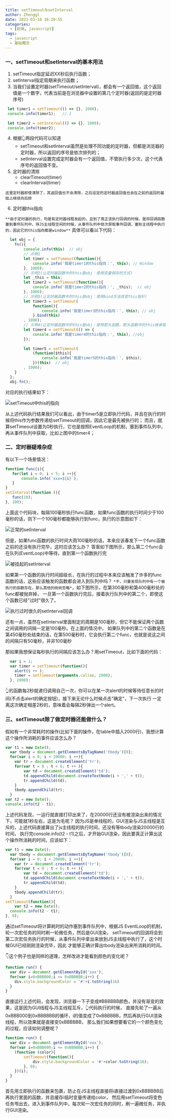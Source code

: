```yaml
---
title: setTimeout与setInterval
author: Zhenggl
date: 2021-03-10 16:20:55
categories:
  - [前端, javascript]
tags:
  - javascript
  - 基础概念
---
```

###  一、setTimeout和setInterval的基本用法
1. setTimeout指定延迟XX秒后执行函数；
2. setInterval指定周期来执行函数；
3. 当我们设置定时器(setTimeout/setInterval)，都会有一个返回值，这个返回值是一个数字，代表当前是在浏览器中设置的第几个定时器(返回的是定时器序号)

 ```javascript
  let timer1 = setTimeout(() => {}, 1000);
  console.info(timer1);   // 1
  
  let timer2 = setInterval(() => {}, 1000);
  console.info(timer2);
 ```
4. 根据👆两段代码可以知道
    * setTimeout和setInterval虽然是处理不同功能的定时器，但都是浏览器的定时器，所以返回的序号是依次排列的；
    * setInterval设置完成定时器会有一个返回值，不管执行多少次，这个代表序号的返回值不变。
5. 定时器的清除
   * clearTimeout(timer)
   *  clearInterval(timer)

`这里定时器即使清除了，其返回值也不会清除，之后设定的定时器返回值也会在之前的返回的基础上继续向后排`

6. 定时器this指向

`**由于定时器的执行，均是有定时器线程发起的，且到了真正该执行回调的时候，是将回调函数塞到事件队列中，待JS主线程空闲的时候，从事件队列中依次获取事件回调，塞到主线程中执行的，因此它的this指向都是window**`
具体可以看以下代码：
```javascript
  let obj = {
	fn(){
		console.info(this)  // obj
		// 示例1
		let timer = setTimeout(function(){
			console.info('我是timer1的this指向：', this); // Window
		}, 1000);
		// 示例2(让定时器函数中的this是obj：使用变量保存的方式)
		let _this = this;
		let timer2 = setTimeout(function(){
			console.info('我是timer2的this指向：', _this);  // obj
		}, 1000);
		// 示例3(让定时器函数中的this是obj：使用bind方法改变this指针)
		let timer3 = setTimeout(
			function(){
				console.info('我是timer3的this指向：', this); // obj
			}.bind(this)
		, 1000);
		// 示例4(让定时器函数中的this是obj：使用箭头函数，箭头函数中的this继承宿主环境(上级作用域中的this))
		let timer4 = setTimeout(() => {
			console.info('我是timer4的this指向：', this); //obj
		});
		
		let timer5 = setTimeout(
			(function($this){
				console.info('我是timer5的this指向：', $this);
			})(this)  // obj
		, 1000);
	}
  };
  obj.fn();
```
对应的执行结果如下：

![setTimeout中this的指向](https://img.91temaichang.com/blog/setTimeout-this.png)

从上述代码执行结果我们可以看出，由于timer5是立即执行代码，并且在执行的时候将this作为参数传递给setTimeout的回调，因此它是最先被执行的；
而且，就算setTimeout设置为0秒执行，它也是按照EventLoop的机制，塞到事件队列中，再从事件队列中获取，比如上图中的timer4；

### 二、定时器疑难杂症

 有以下一个场景情况：
 ```javascript
 function func(i){
	for(let i = 0; i < 5; i ++){
		console.info(`xxx=${i}`);
	}
}
 setInterval(function (){
	func(10);
}, 100);
 ```
上面这个代码块，每隔100毫秒执行func函数，如果func函数的执行时间少于100毫秒的话，则下一个100毫秒都能够执行到func，执行的示意图如下：

![正常的setInterval](https://img.91temaichang.com/blog/interval1.png)

但是，如果func函数的执行时间大雨100毫秒的话，本来应该春发下一个func函数之前的还没有执行完毕，这时应该怎么办？
答案如下图所示，那么第二个func会在队列(EventLoop)中等待，直到第一个函数执行完

![被挂起的setInterval](https://img.91temaichang.com/blog/interval3.png)

如果第一个函数的执行时间超级长，在执行的过程中本来应该触发了许多的func函数的话，这些应该触发的函数都会进入到队列中吗？
`*不，只要发现队列中有一个被执行的函数存在，那么其他的统统忽略*`，如下图所示，在第300毫秒和第400毫秒处的func都被抛弃掉，
一旦第一个函数执行完后，接着执行队列中的第二个，即使这个函数已经"过时"很久了。

![执行过时很久的setInterval回调](https://img.91temaichang.com/blog/interval3.png)

还有一点，虽然在setInterval里面制定的周期是100毫秒，但它不能保证两个函数之间调用的间隔一定是100毫秒。在上面的情况中，
如果队列中的第二个函数是在第450毫秒处结束的话，在第500毫秒时，它会执行第二个func，也就是说这之间的间隔只有50毫秒，并非100毫秒

那如果我想保证每秒执行的间隔应该怎么办？用setTimeout，比如下面的代码：

```javascript
  var i = 1;
  var timer = setTimeout(function(){
  	alert(i ++ );
  	timer = setTimeout(arguments.callee, 2000);
  }, 2000);
```
👆的函数每2秒就递归调用自己一次，你可以在某一次alert的时候等待任意长的时间(不点击alert的确定按钮)，接下来无论什么时候点击"确定"，下一次执行
一定离这次确定相差2秒的，意味着会每隔2秒弹出一个alert。

### 三、setTimeout除了做定时器还能做什么？

假如有一个非常耗时的操作(比如下面的操作，在table中插入2000行)，我想计算这个操作所消耗的事件应该怎么办？
```javascript
var t1 = new Date();
  var tbody = document.getElementsByTagName('tbody')[0];
  for(var i = 0; i < 20000; i ++){
  	var tr = document.createElement('tr');
  	for(var t = 0 ; t < 6; t ++ ){
  		var td = document.createElement('td');
  		td.appendChild(document.createTextNode(i + ',' + t));
  		tr.appendChild(td);
  	}
  	tbody.appendChild(tr);
  }
var t2 = new Date();
console.info(t2 - t1);
```
上述代码发现，一运行就直接打印出来了，在20000行还没有被渲染出来的情况下，可能就1秒左右，这是为毛呢？
因为JS是单线程的，GUI渲染与JS主线程是互斥的，上述代码直接算出了js主线程的执行时间，还没有等tbody渲染20000行的时间，
执行完console.info(t2 - t1)之后，才开始GUI渲染，因此要真正计算出这个操作所消耗的时间，应该如下：
```javascript
var t1 = new Date();
  var tbody = document.getElementsByTagName('tbody')[0];
  for(var i = 0; i < 20000; i ++){
  	var tr = document.createElement('tr');
  	for(var t = 0 ; t < 6; t ++ ){
  		var td = document.createElement('td');
  		td.appendChild(document.createTextNode(i + ',' + t));
  		tr.appendChild(td);
  	}
  	tbody.appendChild(tr);
  }
setTimeout(function(){
	var t2 = new Date();
  console.info(t2 - t1);
}, 0);
```
通过setTimeout将计算耗时的动作塞到事件队列中，根据JS EventLoop的机制，轮一次宏任务的同时刷一轮微任务，然后是GUI渲染，
setTimeout的回调将会到第二次宏任务执行的时候，从事件队列中拿出来放到JS主线程中执行了，这个时候GUI已经刚刚渲染完毕，因此
才能够正确计算出tbody渲染出来所消耗的时间。

👇这个例子也是同样的道理，怎样改进才能看到颜色的变化呢？
```javascript
function run() {
  var div = document.getElementById('xxx');
  for(var i=0xBBBB00;i <= 0xBBBBBB;i++) {
    div.style.backgroundColor = '#'+i.toString(16)
  }
}
```
直接运行上述代码，会发现，浏览器一下子变成#BBBBBB颜色，并没有渐变的效果，这是因为GUI线程与JS主线程互斥，👆代码执行的时候，
直接先轮了一遍从0xBBB000到0xBBBBBB的循环，i的值变成了0xBBBBBB，然后再执行GUI渲染线程，所以效果就是直接变0xBBBBBB，
那么我们如果想要看它的一个颜色变化的过程，应该如何调整呢？
```javascript
function run() {
  var div = document.getElementById('xxx');
  for(var i=0xBBB000;i <= 0xBBBBBB;i++) {
  	(function (color){
  		setTimeout(function(){
  			div.style.backgroundColor = '#'+color.toString(16);
  		}, 0);
  	})(i);
  }
}
```
首先用立即执行的函数来包裹，防止在JS主线程直接将i直接过渡到0xBBBBBB后再执行里面的函数，并且缓存i临时变量传递给color，
然后用setTimeout将变色任务甩出去，进入到事件队列中，每次轮一次宏任务的同时，刷一遍微任务，并执行GUI渲染。

